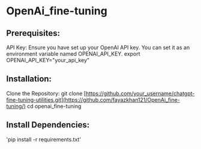# OpenAi_fine-tuning

## Prerequisites:
API Key: Ensure you have set up your OpenAI API key. You can set it as an environment variable named OPENAI_API_KEY.
export OPENAI_API_KEY="your_api_key"

## Installation:
Clone the Repository:
git clone [https://github.com/your_username/chatgpt-fine-tuning-utilities.git](https://github.com/fayazkhan121/OpenAi_fine-tuning/)
cd openai_fine-tuning

## Install Dependencies:
'pip install -r requirements.txt'
